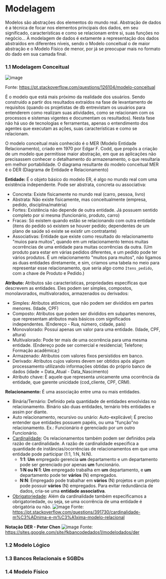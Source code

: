 # Modelagem

Modelos são abstrações dos elementos do mundo real. Abstração de dados é a técnica de focar nos elementos principais dos dados, em seu significado, características e como se relacionam entre si, suas funções no negócio... A modelagem de dados é extamente a representação dos dados abstraídos em diferentes níveis, sendo o Modelo conceitual o de maior abstração e o Modelo Físico de menor, por já se preocupar mais no formato do dado em sua camada final.

### 1.1 Modelagem Conceitual
![image](https://i.stack.imgur.com/Vfu9R.png)

Fonte: https://pt.stackoverflow.com/questions/126104/modelo-conceitual

É o modelo que está mais próximo da realidade dos usuários. Sendo construído a partir dos resultados extraídos na fase de levantamento de requisitos (quando os projetistas de db entrevistam os usuários para entenderem como realizam suas atividades, como se relacionam com os processos e sistemas vigentes e documentam os resultados). Nesta fase não há uso de tecnologias e ferramentas, apenas o entendimento dos agentes que executam as ações, suas características e como se relacionam.

O modelo conceitual mais conhecido é o MER (Modelo Entidade Relacionamento), criado em 1970 por Edgar F. Codd, que propôs a criação de um modelo que permitisse maior abstração, em que as aplicações não precisassem conhecer o detalhamento do armazenamento, o que resultaria em melhor portabilidade. O diagrama resultante do modelo conceitual MER é o DER (Diagrama de Entidade e Relacionamento)

**Entidade:** É o objeto básico do modelo ER, é algo no mundo real com uma existência independente. Pode ser abstrata, concreta ou associativa:
  - Concreta: Existe fisicamente no mundo real (carro, pessoa, livro)
  - Abstrata: Não existe fisicamente, mas conceitualmente (empresa, pedido, disciplina/matéria)
  - Fortes: Existência não depende de outra entidade. Já possuem sentido completo por si mesma (funcionário, produto, carro)
  - Fracas: Só existem quando estão se relacionando com outra entidade (itens do pedido só existem se houver pedido; dependentes de um plano de saúde só existe se existir um contratante)
  - Associativas: Entidade que existe como resultado do relacionamento "muios para muitos", quando em um relacionamento temos muitas ocorrências de uma entidade para muitas ocorrências da outra. (Um produto para estar em várias pedidos diferentes, e um pedido pode ter vários produtos. É um relacionamento "muitos para muitos", não ligamos as duas entidades diretamente, e sim, criamos uma tabela no meio para representar esse relacionamento, que seria algo como `Itens_pedido`, com a chave de Produto e Pedido.) 

**Atributo:** Atributos são características, propriedades específicas que descrevem as entidades. Eles podem ser simples, compostos, monolavorados, multivalorados, armazenados ou derivados:
  - Simples: Atributos atômicos, que não podem ser divididos em partes menores. (Idade, CPF)
  - Composto: Atributos que podem ser divididos em subpartes menores, que representam atributos mais básicos com significados independentes. (Endereço - Rua, número, cidade, país)
  - Monovalorado: Possui apenas um valor para uma entidade. (Idade, CPF, altura)
  - Multivalorado: Pode ter mais de uma ocorrência para uma mesma entidade. (Endereço pode ser comercial e residencial; Telefone; Formação acadêmica;)
  - Armazenado: Atributos com valores fixos persistidos em banco.
  - Derivado: Atributos cujos valores devem ser obtidos após algum processamento utilizando informações obtidas do próprio banco de dados (idade = Data_Atual - Data_Nascimento)
  - Atributo chave: É aquele que representa unicamente uma ocorrência da entidade, que garente unicidade (cod_cliente, CPF, CRM).

**Relacionamento:** É uma associação entre uma ou mais entidades.
  - Binária/Ternário: Definido pela quantidade de entidades envolvidas no relacionamento. Binário são duas entidades, ternário três entidades e assim por diante. 
  - Auto relacionamento, recursivo ou unário: Auto-explicável; É preciso entender que entidades possuem papéis, ou uma "função"no relacionamento. Ex.: Funcionário é gerenciado por um outro Funcionário.
  - <u>Cardinalidade</u>: Os relacionamentos também podem ser definidos pela razão de cardinalidade. A razão de cardinalidade especifica a quantidade de instâncias/ocorrências de relacionamentos em que uma entidade pode participar (1:1, 1:N, N:N).
      - **1:1**: **Um** empregado gerencia **um** departamento e um departamento pode ser gerenciado por apenas **um** funcionário.
      - **1:N ou N:1**: **Um** empregado trabalha em **um** departamento, e **um** departamento pode ter **vários** (N) empregados.
      - **N:N**: Empregado pode trabalhar em **vários** (N) projetos e um projeto pode possuir **vários** (N) empregados. Para evitar redundância de dados, cria-se uma **entidade associativa**.
  - <u>Obrigatoriedade</u>: Além da cardinalidade também especificamos a obrigatoriedade, ou seja, se uma ocorrência de uma entidade é obrigatória ou não.
 ![image](https://i.stack.imgur.com/vqEc6.png)
 Fonte: https://pt.stackoverflow.com/questions/391730/cardinalidade-m%C3%ADnima-e-m%C3%A1xima-modelo-relacional

**Notação DER - Peter Chen**
![image](https://sites.google.com/site/fkbancodedados1/_/rsrc/1466881366775/modelodados/der/bd13.png)
Fonte: https://sites.google.com/site/fkbancodedados1/modelodados/der

### 1.2 Modelo Lógico

### 1.3 Bancos Relacionais e SGBDs

### 1.4 Modelo Físico


